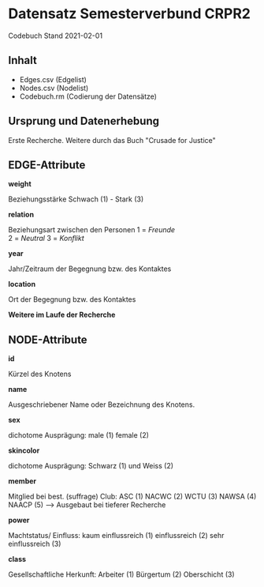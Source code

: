# Datensatz Semesterverbund CRPR2 #
Codebuch Stand 2021-02-01  

## Inhalt
- Edges.csv (Edgelist)
- Nodes.csv (Nodelist)
- Codebuch.rm (Codierung der Datensätze)

## Ursprung und Datenerhebung
Erste Recherche. Weitere durch das Buch "Crusade for Justice"

## EDGE-Attribute

**weight**

Beziehungsstärke
Schwach (1) - Stark (3)

**relation**

Beziehungsart zwischen den Personen
1 = *Freunde*  
2 = *Neutral*
3 = *Konflikt*

**year**

Jahr/Zeitraum der Begegnung bzw. des Kontaktes

**location**

Ort der Begegnung bzw. des Kontaktes

**Weitere im Laufe der Recherche**


## NODE-Attribute  
  
**id**

Kürzel des Knotens

**name**

Ausgeschriebener Name oder Bezeichnung des Knotens.

**sex**

dichotome Ausprägung:
male (1) female (2)

**skincolor**

dichotome Ausprägung:
Schwarz (1) und Weiss (2)			

**member**

Mitglied bei best. (suffrage) Club: 
ASC (1)
NACWC (2)
WCTU (3)
NAWSA (4)
NAACP (5) 
--> Ausgebaut bei tieferer Recherche							

**power**

Machtstatus/ Einfluss: 
kaum einflussreich (1)
einflussreich (2)
sehr einflussreich (3)					
  
**class**

Gesellschaftliche Herkunft: 
Arbeiter (1)
Bürgertum (2)
Oberschicht (3)
